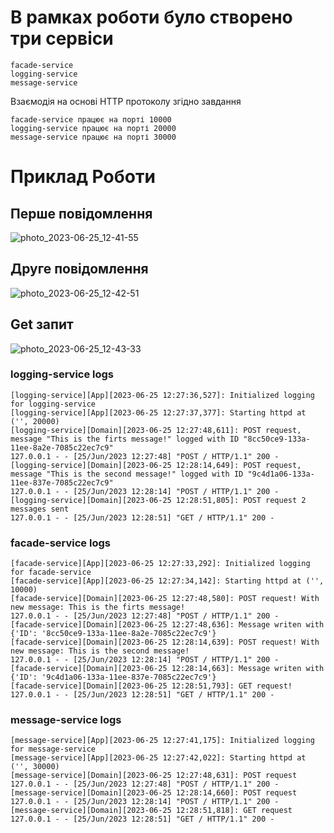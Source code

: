 # В рамкаx роботи було створено три сервіси
```
facade-service
logging-service
message-service
```
Взаємодія на основі HTTP протоколу згідно завдання
```
facade-service працює на порті 10000
logging-service працює на порті 20000 
message-service працює на порті 30000
```

# Приклад Роботи
## Перше повідомлення
![photo_2023-06-25_12-41-55](https://github.com/rushpeal/DSlab/assets/47487412/aaeacf8b-19a4-4dd3-a5ae-4ec0e1ed1f49)

## Друге повідомлення 
![photo_2023-06-25_12-42-51](https://github.com/rushpeal/DSlab/assets/47487412/9d9d7068-e015-47df-a764-5e43316eadc9)

## Get запит
![photo_2023-06-25_12-43-33](https://github.com/rushpeal/DSlab/assets/47487412/47473ef8-f144-470e-87c1-12668d793d5e)

### logging-service logs
```
[logging-service][App][2023-06-25 12:27:36,527]: Initialized logging for logging-service
[logging-service][App][2023-06-25 12:27:37,377]: Starting httpd at ('', 20000)
[logging-service][Domain][2023-06-25 12:27:48,611]: POST request, message "This is the firts message!" logged with ID "8cc50ce9-133a-11ee-8a2e-7085c22ec7c9"
127.0.0.1 - - [25/Jun/2023 12:27:48] "POST / HTTP/1.1" 200 -
[logging-service][Domain][2023-06-25 12:28:14,649]: POST request, message "This is the second message!" logged with ID "9c4d1a06-133a-11ee-837e-7085c22ec7c9"
127.0.0.1 - - [25/Jun/2023 12:28:14] "POST / HTTP/1.1" 200 -
[logging-service][Domain][2023-06-25 12:28:51,805]: POST request 2 messages sent
127.0.0.1 - - [25/Jun/2023 12:28:51] "GET / HTTP/1.1" 200 -
```

### facade-service logs
```
[facade-service][App][2023-06-25 12:27:33,292]: Initialized logging for facade-service
[facade-service][App][2023-06-25 12:27:34,142]: Starting httpd at ('', 10000)
[facade-service][Domain][2023-06-25 12:27:48,580]: POST request! With new message: This is the firts message!
127.0.0.1 - - [25/Jun/2023 12:27:48] "POST / HTTP/1.1" 200 -
[facade-service][Domain][2023-06-25 12:27:48,636]: Message writen with {'ID': '8cc50ce9-133a-11ee-8a2e-7085c22ec7c9'}
[facade-service][Domain][2023-06-25 12:28:14,639]: POST request! With new message: This is the second message!
127.0.0.1 - - [25/Jun/2023 12:28:14] "POST / HTTP/1.1" 200 -
[facade-service][Domain][2023-06-25 12:28:14,663]: Message writen with {'ID': '9c4d1a06-133a-11ee-837e-7085c22ec7c9'}
[facade-service][Domain][2023-06-25 12:28:51,793]: GET request!
127.0.0.1 - - [25/Jun/2023 12:28:51] "GET / HTTP/1.1" 200 -
```

### message-service logs
```
[message-service][App][2023-06-25 12:27:41,175]: Initialized logging for message-service
[message-service][App][2023-06-25 12:27:42,022]: Starting httpd at ('', 30000)
[message-service][Domain][2023-06-25 12:27:48,631]: POST request
127.0.0.1 - - [25/Jun/2023 12:27:48] "POST / HTTP/1.1" 200 -
[message-service][Domain][2023-06-25 12:28:14,660]: POST request
127.0.0.1 - - [25/Jun/2023 12:28:14] "POST / HTTP/1.1" 200 -
[message-service][Domain][2023-06-25 12:28:51,818]: GET request
127.0.0.1 - - [25/Jun/2023 12:28:51] "GET / HTTP/1.1" 200 -
```
